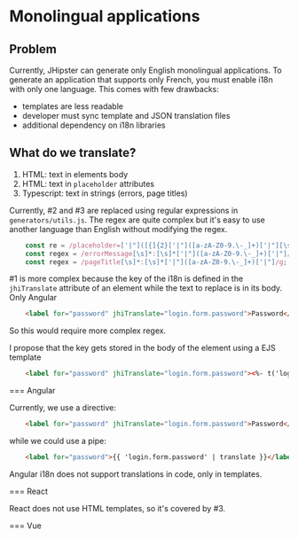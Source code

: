# Monolingual applications

## Problem

Currently, JHipster can generate only English monolingual applications.
To generate an application that supports only French, you must enable i18n with only one language.
This comes with few drawbacks: 

- templates are less readable
- developer must sync template and JSON translation files
- additional dependency on i18n libraries

## What do we translate?

1. HTML: text in elements body
2. HTML: text in `placeholder` attributes
3. Typescript: text in strings (errors, page titles)

Currently, #2 and #3 are replaced using regular expressions in `generators/utils.js`.
The regex are quite complex but it's easy to use another language than English without modifying the regex.

~~~typescript
    const re = /placeholder=['|"]([{]{2}['|"]([a-zA-Z0-9.\-_]+)['|"][\s][|][\s](translate)[}]{2})['|"]/g;
    const regex = /errorMessage[\s]*:[\s]*['|"]([a-zA-Z0-9.\-_]+)['|"]/g;
    const regex = /pageTitle[\s]*:[\s]*['|"]([a-zA-Z0-9.\-_]+)['|"]/g;
~~~

#1 is more complex because the key of the i18n is defined in the `jhiTranslate` attribute of an element while the text to replace is in its body. Only Angular

~~~html
    <label for="password" jhiTranslate="login.form.password">Password</label>
~~~

So this would require more complex regex.

I propose that the key gets stored in the body of the element using a EJS template

~~~html
    <label for="password" jhiTranslate="login.form.password"><%- t('login.form.password') %></label>
~~~

=== Angular

Currently, we use a directive:

~~~html
    <label for="password" jhiTranslate="login.form.password">Password</label>
~~~

while we could use a pipe:

~~~html
    <label for="password">{{ 'login.form.password' | translate }}</label>
~~~

Angular i18n does not support translations in code, only in templates.

=== React

React does not use HTML templates, so it's covered by #3.

=== Vue

~~~html
~~~
